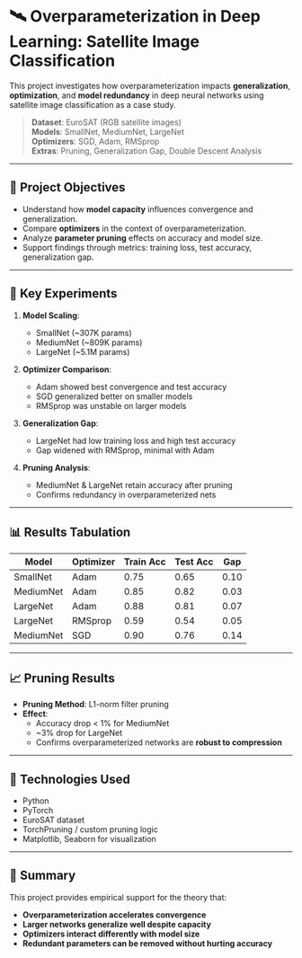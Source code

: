 # 🛰️ Overparameterization in Deep Learning: Satellite Image Classification

This project investigates how overparameterization impacts **generalization**, **optimization**, and **model redundancy** in deep neural networks using satellite image classification as a case study.


> **Dataset**: EuroSAT (RGB satellite images)  
> **Models**: SmallNet, MediumNet, LargeNet  
> **Optimizers**: SGD, Adam, RMSprop  
> **Extras**: Pruning, Generalization Gap, Double Descent Analysis

---

## 📌 Project Objectives

- Understand how **model capacity** influences convergence and generalization.
- Compare **optimizers** in the context of overparameterization.
- Analyze **parameter pruning** effects on accuracy and model size.
- Support findings through metrics: training loss, test accuracy, generalization gap.

---

## 🧪 Key Experiments

1. **Model Scaling**:  
   - SmallNet (~307K params)  
   - MediumNet (~809K params)  
   - LargeNet (~5.1M params)

2. **Optimizer Comparison**:  
   - Adam showed best convergence and test accuracy  
   - SGD generalized better on smaller models  
   - RMSprop was unstable on larger models

3. **Generalization Gap**:  
   - LargeNet had low training loss and high test accuracy  
   - Gap widened with RMSprop, minimal with Adam

4. **Pruning Analysis**:  
   - MediumNet & LargeNet retain accuracy after pruning  
   - Confirms redundancy in overparameterized nets

---

## 📊 Results Tabulation

| Model      | Optimizer | Train Acc | Test Acc | Gap  |
|------------|-----------|-----------|----------|------|
| SmallNet   | Adam      | 0.75      | 0.65     | 0.10 |
| MediumNet  | Adam      | 0.85      | 0.82     | 0.03 |
| LargeNet   | Adam      | 0.88      | 0.81     | 0.07 |
| LargeNet   | RMSprop   | 0.59      | 0.54     | 0.05 |
| MediumNet  | SGD       | 0.90      | 0.76     | 0.14 |

---

## 📈 Pruning Results

- **Pruning Method**: L1-norm filter pruning  
- **Effect**:  
  - Accuracy drop < 1% for MediumNet  
  - ~3% drop for LargeNet  
  - Confirms overparameterized networks are **robust to compression**

---

## 🚀 Technologies Used

- Python
- PyTorch
- EuroSAT dataset
- TorchPruning / custom pruning logic
- Matplotlib, Seaborn for visualization

---

## 📄 Summary

This project provides empirical support for the theory that:
- **Overparameterization accelerates convergence**
- **Larger networks generalize well despite capacity**
- **Optimizers interact differently with model size**
- **Redundant parameters can be removed without hurting accuracy**


